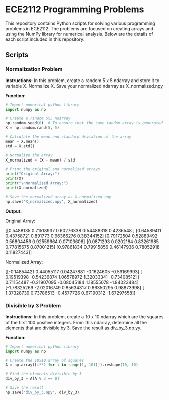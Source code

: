 # ECE2112 Programming Problems

This repository contains Python scripts for solving various programming problems in ECE2112. The problems are focused on creating arrays and using the NumPy library for numerical analysis. Below are the details of each script included in this repository:

## Scripts

### Normalization Problem

**Instructions:** In this problem, create a random 5 x 5 ndarray and store it to variable X. Normalize X. Save your normalized ndarray as X_normalized.npy

**Function:**
```python
# Import numerical python library
import numpy as np

# Create a random 5x5 ndarray
np.random.seed(0)  # To ensure that the same random array is generated
X = np.random.rand(5, 5)

# Calculate the mean and standard deviation of the array
mean = X.mean()
std = X.std()

# Normalize the array
X_normalized = (X - mean) / std

# Print the original and normalized arrays
print("Original Array:")
print(X)
print("\nNormalized Array:")
print(X_normalized)

# Save the normalized array as X_normalized.npy
np.save('X_normalized.npy', X_normalized)
```

**Output:**

Original Array:

[[0.5488135  0.71518937 0.60276338 0.54488318 0.4236548 ]
 [0.64589411 0.43758721 0.891773   0.96366276 0.38344152]
 [0.79172504 0.52889492 0.56804456 0.92559664 0.07103606]
 [0.0871293  0.0202184  0.83261985 0.77815675 0.87001215]
 [0.97861834 0.79915856 0.46147936 0.78052918 0.11827443]]

Normalized Array:

[[-0.14854421  0.44055117  0.04247881 -0.1624605  -0.59169993]
 [ 0.19519398 -0.54236874  1.06578972  1.32033341 -0.73408512]
 [ 0.71154487 -0.21907095 -0.08045184  1.18555078 -1.84023484]
 [-1.78325269 -2.02016749  0.85634317  0.66350295  0.98873998]
 [ 1.37328739  0.73786513 -0.4577726   0.67190312 -1.67297558]]

 ### Divisible by 3 Problem

**Instructions:** In this problem, create a 10 x 10 ndarray which are the squares of the first 100 positive integers. From this ndarray, determine all the elements that are divisible by 3. Save the result as div_by_3.np.yy.

**Function:**
```python
# Import numerical python library
import numpy as np

# Create the 10x10 array of squares
A = np.array([i**2 for i in range(1, 101)]).reshape(10, 10)

# Find the elements divisible by 3
div_by_3 = A[A % 3 == 0]

# Save the result
np.save('div_by_3.npy', div_by_3)
```
